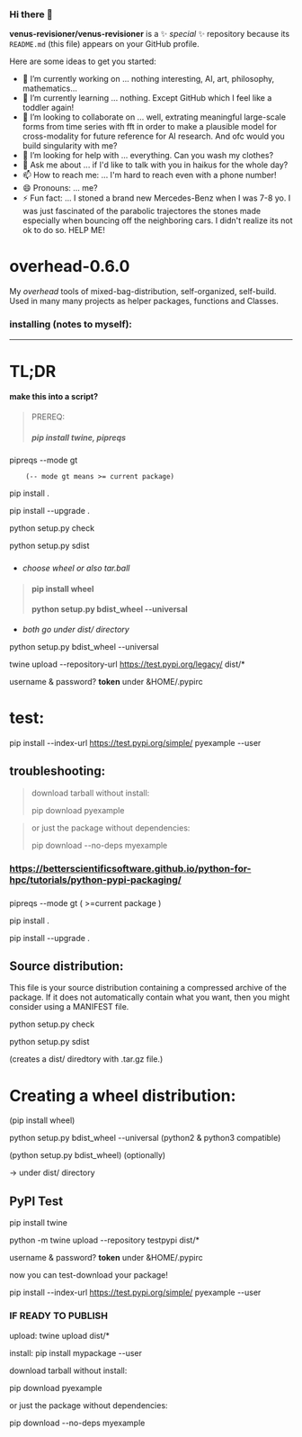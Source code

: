 ### Hi there 👋

**venus-revisioner/venus-revisioner** is a ✨ _special_ ✨ repository because its `README.md` (this file) appears on your GitHub profile.

Here are some ideas to get you started:

- 🔭 I’m currently working on ... nothing interesting, AI, art, philosophy, mathematics...
- 🌱 I’m currently learning ... nothing. Except GitHub which I feel like a toddler again!
- 👯 I’m looking to collaborate on ... well, extrating meaningful large-scale forms from time series with fft in order to make
                                a plausible model for cross-modality for future reference for AI research. And ofc would you build singularity with me?
- 🤔 I’m looking for help with ... everything. Can you wash my clothes?
- 💬 Ask me about ... if I'd like to talk with you in haikus for the whole day?
- 📫 How to reach me: ... I'm hard to reach even with a phone number!
- 😄 Pronouns: ... me? 
- ⚡ Fun fact: ... I stoned a brand new Mercedes-Benz when I was 7-8 yo. I was just fascinated of the parabolic trajectores the stones made especially when bouncing off the neighboring cars. I didn't realize its not ok to do so.
 HELP ME!






# overhead-0.6.0

My _overhead_ tools of mixed-bag-distribution, self-organized, self-build.
Used in many many projects as helper packages, functions and Classes.

### __installing (notes to myself):__

----------------------------------
# TL;DR #
#### make this into a script?
>PREREQ:
> 
>##### pip install twine, pipreqs

pipreqs --mode gt

        (-- mode gt means >= current package)

pip install .

pip install --upgrade .

python setup.py check

python setup.py sdist
#####
- _choose wheel or also tar.ball_
>####  pip install wheel
>#### python setup.py bdist_wheel --universal
- _both go under dist/ directory_

python setup.py bdist_wheel --universal

twine upload --repository-url https://test.pypi.org/legacy/ dist/*

username & password? __token__ under &HOME/.pypirc

# test:
pip install --index-url https://test.pypi.org/simple/ pyexample --user

## troubleshooting:
>  download tarball without install:
> 
>  pip download pyexample

>  or just the package without dependencies:
> 
>  pip download --no-deps myexample

###
### https://betterscientificsoftware.github.io/python-for-hpc/tutorials/python-pypi-packaging/
###

pipreqs --mode gt ( >=current package )

  pip install .

  pip install --upgrade .

## Source distribution: ##
This file is your source distribution containing a compressed archive of the package.
If it does not automatically contain what you want, then you might consider using a MANIFEST file.

python setup.py check

python setup.py sdist

(creates a dist/ diredtory with .tar.gz file.)

# Creating a wheel distribution: #
(pip install wheel)

python setup.py bdist_wheel --universal (python2 & python3 compatible)

(python setup.py bdist_wheel) (optionally)

  -> under dist/ directory


##  PyPI Test ##

pip install twine

python -m twine upload --repository testpypi dist/*

username & password? __token__ under &HOME/.pypirc

now you can test-download your package!

pip install --index-url https://test.pypi.org/simple/ pyexample --user


### IF READY TO PUBLISH ###

upload:  twine upload dist/*

install: pip install mypackage --user

download tarball without install:

pip download pyexample

or just the package without dependencies:

pip download --no-deps myexample
